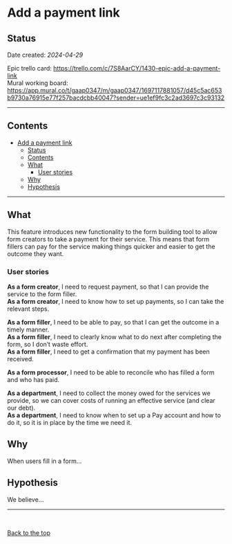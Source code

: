 # Add a payment link

## Status

Date created: *2024-04-29* 

Epic trello card: https://trello.com/c/7S8AarCY/1430-epic-add-a-payment-link  
Mural working board: https://app.mural.co/t/gaap0347/m/gaap0347/1697117881057/d45c5ac653b9730a76915e77f257bacdcbb40047?sender=ue1ef9fc3c2ad3697c3c93132  
___

## Contents  

- [Add a payment link](#add-a-payment-link)
  - [Status](#status)
  - [Contents](#contents)
  - [What](#what)
    - [User stories](#user-stories)
  - [Why](#why)
  - [Hypothesis](#hypothesis)
___

## What  

This feature introduces new functionality to the form building tool to allow form creators to take a payment for their service. This means that form fillers can pay for the service making things quicker and easier to get the outcome they want.  


### User stories  

**As a form creator**, I need to request payment, so that I can provide the service to the form filler.  
**As a form creator**, I need to know how to set up payments, so I can take the relevant steps.   

**As a form filler**, I need to be able to pay, so that I can get the outcome in a timely manner.  
**As a form filler**, I need to clearly know what to do next after completing the form, so I don’t waste effort.  
**As a form filler**, I need to get a confirmation that my payment has been received.  

**As a form processor**, I need to be able to reconcile who has filled a form and who has paid.  

**As a department**, I need to collect the money owed for the services we provide, so we can cover costs of running an effective service (and clear our debt).  
**As a department**, I need to know when to set up a Pay account and how to do it, so it is in place by the time we need it.  


## Why  

When users fill in a form... 

## Hypothesis  

We believe... 

___

<br> 

[Back to the top](#add-a-payment-link)
